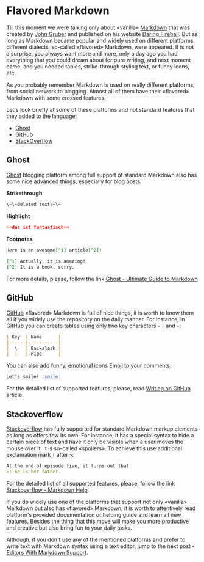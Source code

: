 # Flavored Markdown
Till this moment we were talking only about «vanilla» [Markdown][] that was created by [John Gruber][] and published on his website [Daring Fireball][]. But as long as Markdown became popular and widely used on different platforms, different dialects, so-called «flavored» Markdown, were appeared. It is not a surprise, you always want more and more, only a day ago you had everything that you could dream about for pure writing, and next moment came, and you needed tables, strike-through styling text, or funny icons, etc.

As you probably remember Markdown is used on really different platforms, from social network to blogging. Almost all of them have their «flavored» Markdown with some crossed features.

Let's look briefly at some of these platforms and not standard features that they added to the language:

* [Ghost](#ghost)
* [GitHub](#github)
* [StackOverflow](#stackoverflow)

## Ghost
[Ghost][] blogging platform among full support of standard Markdown also has some nice advanced things, especially for blog posts:

**Strikethrough**
```markdown
\~\~deleted text\~\~
```
      
**Highlight**
```markdown
==das ist fantastisch==
```
      
**Footnotes**
```markdown
Here is an awesome[^1] article[^2]!
      
[^1] Actually, it is amazing!
[^2] It is a book, sorry. 
```

For more details, please, follow the link [Ghost - Ultimate Guide to Markdown](https://blog.ghost.org/markdown/)

## GitHub
[GitHub][] «flavored» Markdown is full of nice things, it is worth to know them all if you widely use the repository on the daily manner. For instance, in GitHub you can create tables using only two key characters - `|` and `-`:
```markdown
| Key  | Name      |
|------|-----------|
|  \   | Backslash |
|  |   | Pipe      |
```

You can also add funny, emotional icons [Emoji] to your comments:
```markdown
Let's smile! :smile:
```

For the detailed list of supported features, please, read [Writing on GitHub](https://help.github.com/categories/writing-on-github/) article.

## Stackoverflow
[Stackoverflow][] has fully supported for standard Markdown markup elements as long as offers few its own. For instance, it has a special syntax to hide a certain piece of text and have it only be visible when a user moves the mouse over it. It is so-called «spoilers». To achieve this use additional exclamation mark `!` after `>`:
```markdown
At the end of episode five, it turns out that
>! he is her father.
```

For the detailed list of all supported features, please, follow the link [Stackoverflow - Markdown Help](http://stackoverflow.com/editing-help).

If you do widely use one of the platforms that support not only «vanilla» Markdown but also has «flavored» Markdown, it is worth to attentively read platform's provided documentation or helping guide and learn all new features. Besides the thing that this move will make you more productive and creative but also bring fun to your daily tasks.

Although, if you don't use any of the mentioned platforms and prefer to write text with Markdown syntax using a text editor, jump to the next post - [Editors With Markdown Support][next].

[Markdown]: https://en.wikipedia.org/wiki/Markdown "Markdown - Wikipedia"
[John Gruber]: https://en.wikipedia.org/wiki/John_Gruber "John Gruber - Wikipedia"
[Daring Fireball]: http://daringfireball.net/projects/markdown/syntax "Markdown Syntax By John Gruber"
[Ghost]: https://ghost.org "Ghost - Blogging Platform"
[StackOverflow]: https://stackoverflow.com "StackOverflow - Q&A Community"
[GitHub]: https://github.com "GitHub - Project Hosting Platform"
[Emoji]: https://en.wikipedia.org/wiki/Emoji "Emoji - Wikipedia"
[next]: 07-Editors-With-Markdown-Support.md "Editors With Markdown Support"
